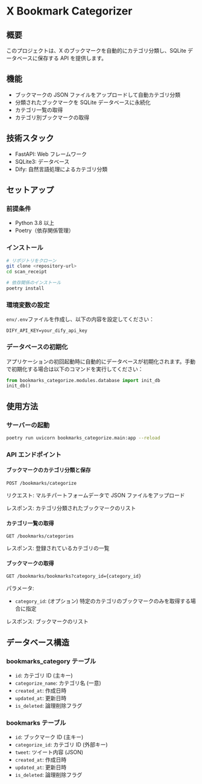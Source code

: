 # X Bookmark Categorizer

## 概要

このプロジェクトは、X のブックマークを自動的にカテゴリ分類し、SQLite データベースに保存する API を提供します。

## 機能

- ブックマークの JSON ファイルをアップロードして自動カテゴリ分類
- 分類されたブックマークを SQLite データベースに永続化
- カテゴリ一覧の取得
- カテゴリ別ブックマークの取得

## 技術スタック

- FastAPI: Web フレームワーク
- SQLite3: データベース
- Dify: 自然言語処理によるカテゴリ分類

## セットアップ

### 前提条件

- Python 3.8 以上
- Poetry（依存関係管理）

### インストール

```bash
# リポジトリをクローン
git clone <repository-url>
cd scan_receipt

# 依存関係のインストール
poetry install
```

### 環境変数の設定

`env/.env`ファイルを作成し、以下の内容を設定してください：

```
DIFY_API_KEY=your_dify_api_key
```

### データベースの初期化

アプリケーションの初回起動時に自動的にデータベースが初期化されます。手動で初期化する場合は以下のコマンドを実行してください：

```python
from bookmarks_categorize.modules.database import init_db
init_db()
```

## 使用方法

### サーバーの起動

```bash
poetry run uvicorn bookmarks_categorize.main:app --reload
```

### API エンドポイント

#### ブックマークのカテゴリ分類と保存

```
POST /bookmarks/categorize
```

リクエスト: マルチパートフォームデータで JSON ファイルをアップロード

レスポンス: カテゴリ分類されたブックマークのリスト

#### カテゴリ一覧の取得

```
GET /bookmarks/categories
```

レスポンス: 登録されているカテゴリの一覧

#### ブックマークの取得

```
GET /bookmarks/bookmarks?category_id={category_id}
```

パラメータ:

- `category_id`: (オプション) 特定のカテゴリのブックマークのみを取得する場合に指定

レスポンス: ブックマークのリスト

## データベース構造

### bookmarks_category テーブル

- `id`: カテゴリ ID (主キー)
- `categorize_name`: カテゴリ名 (一意)
- `created_at`: 作成日時
- `updated_at`: 更新日時
- `is_deleted`: 論理削除フラグ

### bookmarks テーブル

- `id`: ブックマーク ID (主キー)
- `categorize_id`: カテゴリ ID (外部キー)
- `tweet`: ツイート内容 (JSON)
- `created_at`: 作成日時
- `updated_at`: 更新日時
- `is_deleted`: 論理削除フラグ
